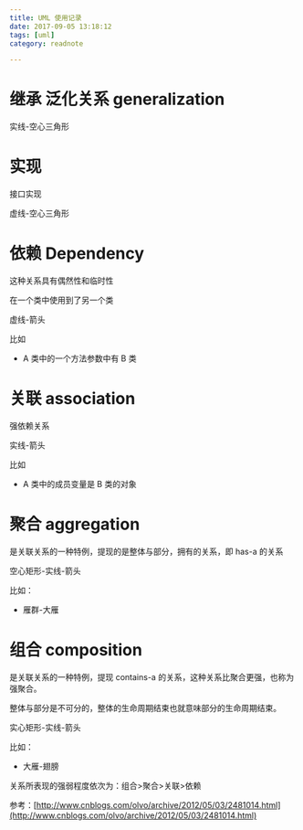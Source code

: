 ```yaml
---
title: UML 使用记录
date: 2017-09-05 13:18:12
tags: [uml]
category: readnote

---
```



# 继承 泛化关系 generalization

实线-空心三角形


# 实现

接口实现

虚线-空心三角形


# 依赖 Dependency

这种关系具有偶然性和临时性

在一个类中使用到了另一个类

虚线-箭头

比如

- A 类中的一个方法参数中有 B 类

<!--more-->

# 关联 association

强依赖关系

实线-箭头


比如

- A 类中的成员变量是 B 类的对象

# 聚合 aggregation

是关联关系的一种特例，提现的是整体与部分，拥有的关系，即 has-a 的关系

空心矩形-实线-箭头

比如：

- 雁群-大雁


# 组合 composition

是关联关系的一种特例，提现 contains-a 的关系，这种关系比聚合更强，也称为 强聚合。

整体与部分是不可分的，整体的生命周期结束也就意味部分的生命周期结束。

实心矩形-实线-箭头

比如：

- 大雁-翅膀

关系所表现的强弱程度依次为：组合>聚合>关联>依赖



参考：[http://www.cnblogs.com/olvo/archive/2012/05/03/2481014.html](http://www.cnblogs.com/olvo/archive/2012/05/03/2481014.html)

